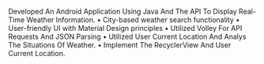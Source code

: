 Developed An Android Application Using Java And The API To Display Real-Time Weather Information.
• City-based weather search functionality
• User-friendly UI with Material Design principles
• Utilized Volley For API Requests And JSON Parsing
• Utilized User Current Location And Analys The Situations Of Weather.
• Implement The RecyclerView And User Current Location.
